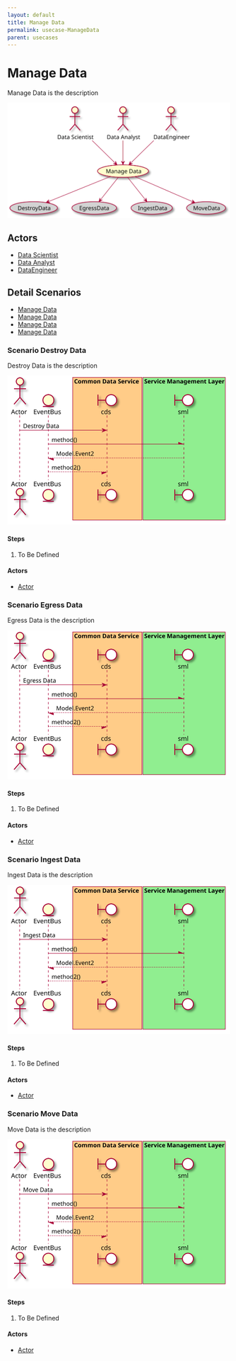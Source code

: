 ```yaml
---
layout: default
title: Manage Data
permalink: usecase-ManageData
parent: usecases
---
```


# Manage Data

Manage Data is the description

![Activities Diagram](./activities.svg)

## Actors

* [Data Scientist](actor-datascientist)
* [Data Analyst](actor-analyst)
* [DataEngineer](actor-dataengineer)


## Detail Scenarios

* [Manage Data](#scenario-DestroyData)
* [Manage Data](#scenario-EgressData)
* [Manage Data](#scenario-IngestData)
* [Manage Data](#scenario-MoveData)

  
### Scenario Destroy Data

Destroy Data is the description

![Scenario DestroyData](./destroydata.svg)

#### Steps

1. To Be Defined


#### Actors

* [Actor](actor-actor)


### Scenario Egress Data

Egress Data is the description

![Scenario EgressData](./egressdata.svg)

#### Steps

1. To Be Defined


#### Actors

* [Actor](actor-actor)


### Scenario Ingest Data

Ingest Data is the description

![Scenario IngestData](./ingestdata.svg)

#### Steps

1. To Be Defined


#### Actors

* [Actor](actor-actor)


### Scenario Move Data

Move Data is the description

![Scenario MoveData](./movedata.svg)

#### Steps

1. To Be Defined


#### Actors

* [Actor](actor-actor)



